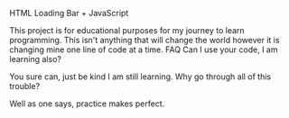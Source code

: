 HTML Loading Bar + JavaScript

This project is for educational purposes for my journey to learn programming. This isn't anything that will change the world however it is changing mine one line of code at a time.
FAQ
Can I use your code, I am learning also?

You sure can, just be kind I am still learning.
Why go through all of this trouble?

Well as one says, practice makes perfect.
